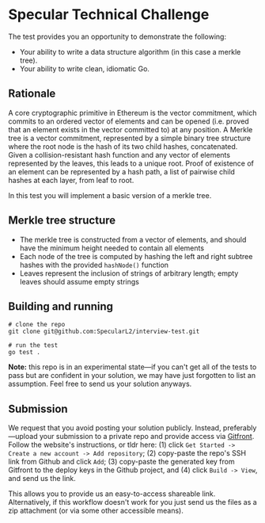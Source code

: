 # Specular Technical Challenge

The test provides you an opportunity to demonstrate the following:
- Your ability to write a data structure algorithm (in this case a merkle tree).
- Your ability to write clean, idiomatic Go.

## Rationale
A core cryptographic primitive in Ethereum is the vector commitment, which commits to an ordered vector of elements and can be opened (i.e. proved that an element exists in the vector committed to) at any position. A Merkle tree is a vector commitment, represented by a simple binary tree structure where the root node is the hash of its two child hashes, concatenated. Given a collision-resistant hash function and any vector of elements represented by the leaves, this leads to a unique root. Proof of existence of an element can be represented by a hash path, a list of pairwise child hashes at each layer, from leaf to root.

In this test you will implement a basic version of a merkle tree.

## Merkle tree structure
- The merkle tree is constructed from a vector of elements, and should have the minimum height needed to contain all elements
- Each node of the tree is computed by hashing the left and right subtree hashes with the provided `hashNode()` function 
- Leaves represent the inclusion of strings of arbitrary length; empty leaves should assume empty strings

## Building and running
```
# clone the repo
git clone git@github.com:SpecularL2/interview-test.git

# run the test
go test .
```

**Note:** this repo is in an experimental state—if you can't get all of the tests to pass but are confident in your solution, we may have just forgotten to list an assumption. Feel free to send us your solution anyways.

## Submission

We request that you avoid posting your solution publicly. Instead, preferably—upload your submission to a private repo and provide access via [Gitfront](https://gitfront.io/). Follow the website's instructions, or tldr here: (1) click `Get Started -> Create a new account -> Add repository`; (2) copy-paste the repo's SSH link from Github and click `Add`; (3) copy-paste the generated key from Gitfront to the deploy keys in the Github project, and (4) click `Build -> View`, and send us the link. 

This allows you to provide us an easy-to-access shareable link. Alternatively, if this workflow doesn't work for you just send us the files as a zip attachment (or via some other accessible means).
